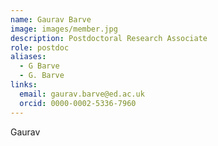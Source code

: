 ```yaml
---
name: Gaurav Barve
image: images/member.jpg
description: Postdoctoral Research Associate
role: postdoc
aliases:
  - G Barve
  - G. Barve
links:
  email: gaurav.barve@ed.ac.uk
  orcid: 0000-0002-5336-7960
---
```


Gaurav
